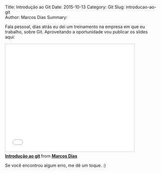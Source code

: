 Title: Introdução ao Git
Date: 2015-10-13
Category: Git
Slug: introducao-ao-git  
Author: Marcos Dias
Summary:

Fala pessoal,
dias atrás eu dei um treinamento na empresa em que eu trabalho, sobre Git. Aproveitando a oportunidade vou publicar os slides aqui:

<iframe src="//pt.slideshare.net/slideshow/embed_code/key/t9hEQybogcP6Pd" width="425" height="355" frameborder="0" marginwidth="0" marginheight="0" scrolling="no" style="border:1px solid #CCC; border-width:1px; margin-bottom:5px; max-width: 100%;" allowfullscreen> </iframe> <div style="margin-bottom:5px"> <strong> <a href="//pt.slideshare.net/MarcosDias11/introduo-ao-git-53883548" title="Introdução ao git" target="_blank">Introdução ao git</a> </strong> from <strong><a href="//www.slideshare.net/MarcosDias11" target="_blank">Marcos Dias</a></strong> </div>

Se você encontrou algum erro, me dê um toque. :)

